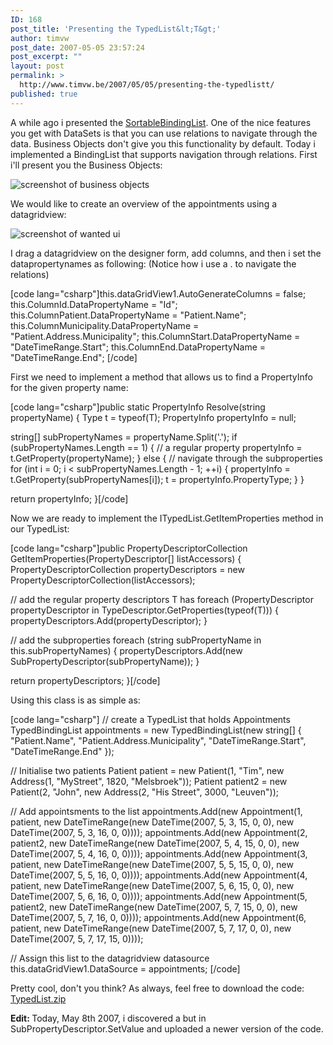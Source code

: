 ```yaml
---
ID: 168
post_title: 'Presenting the TypedList&lt;T&gt;'
author: timvw
post_date: 2007-05-05 23:57:24
post_excerpt: ""
layout: post
permalink: >
  http://www.timvw.be/2007/05/05/presenting-the-typedlistt/
published: true
---
```

<p>A while ago i presented the <a href="http://www.timvw.be/presenting-the-sortablebindinglistt/">SortableBindingList</a>. One of the nice features you get with DataSets is that you can use relations to navigate through the data. Business Objects don't give you this functionality by default. Today i implemented a BindingList that supports navigation through relations. First i'll present you the Business Objects:</p>
<img src="http://www.timvw.be/wp-content/images/typedlist-1.gif" alt="screenshot of business objects"/><p>We would like to create an overview of the appointments using a datagridview:</p>
<img src="http://www.timvw.be/wp-content/images/typedlist-2.gif" alt="screenshot of wanted ui"/>
<p>I drag a datagridview on the designer form, add columns, and then i set the datapropertynames as following: (Notice how i use a . to navigate the relations)</p>
[code lang="csharp"]this.dataGridView1.AutoGenerateColumns = false;
this.ColumnId.DataPropertyName = "Id";
this.ColumnPatient.DataPropertyName = "Patient.Name";
this.ColumnMunicipality.DataPropertyName = "Patient.Address.Municipality";
this.ColumnStart.DataPropertyName = "DateTimeRange.Start";
this.ColumnEnd.DataPropertyName = "DateTimeRange.End";
[/code]
<p>First we need to implement a method that allows us to find a PropertyInfo for the given property name:</p>
[code lang="csharp"]public static PropertyInfo Resolve(string propertyName)
{
 Type t = typeof(T);
 PropertyInfo propertyInfo = null;

 string[] subPropertyNames = propertyName.Split('.');
 if (subPropertyNames.Length == 1)
 {
  // a regular property
  propertyInfo = t.GetProperty(propertyName);
 }
 else
 {
  // navigate through the subproperties
  for (int i = 0; i < subPropertyNames.Length - 1; ++i)
  {
   propertyInfo = t.GetProperty(subPropertyNames[i]);
   t = propertyInfo.PropertyType;
  }
 }

 return propertyInfo;
}[/code]
<p>Now we are ready to implement the ITypedList.GetItemProperties method in our TypedList:</p>
[code lang="csharp"]public PropertyDescriptorCollection GetItemProperties(PropertyDescriptor[] listAccessors)
{
 PropertyDescriptorCollection propertyDescriptors = new PropertyDescriptorCollection(listAccessors);

 // add the regular property descriptors T has
 foreach (PropertyDescriptor propertyDescriptor in TypeDescriptor.GetProperties(typeof(T)))
 {
  propertyDescriptors.Add(propertyDescriptor);
 }

 // add the subproperties
 foreach (string subPropertyName in this.subPropertyNames)
 {
  propertyDescriptors.Add(new SubPropertyDescriptor<t>(subPropertyName));
 }

 return propertyDescriptors;
}[/code]
<p>Using this class is as simple as:</p>
[code lang="csharp"]
// create a TypedList that holds Appointments
TypedBindingList<appointment> appointments = new TypedBindingList<appointment>(new string[] { "Patient.Name", "Patient.Address.Municipality", "DateTimeRange.Start", "DateTimeRange.End" });

// Initialise two patients
Patient patient = new Patient(1, "Tim", new Address(1, "MyStreet", 1820, "Melsbroek"));
Patient patient2 = new Patient(2, "John", new Address(2, "His Street", 3000, "Leuven"));

// Add appointsments to the list
appointments.Add(new Appointment(1, patient, new DateTimeRange(new DateTime(2007, 5, 3, 15, 0, 0), new DateTime(2007, 5, 3, 16, 0, 0))));
appointments.Add(new Appointment(2, patient2, new DateTimeRange(new DateTime(2007, 5, 4, 15, 0, 0), new DateTime(2007, 5, 4, 16, 0, 0))));
appointments.Add(new Appointment(3, patient, new DateTimeRange(new DateTime(2007, 5, 5, 15, 0, 0), new DateTime(2007, 5, 5, 16, 0, 0))));
appointments.Add(new Appointment(4, patient, new DateTimeRange(new DateTime(2007, 5, 6, 15, 0, 0), new DateTime(2007, 5, 6, 16, 0, 0))));
appointments.Add(new Appointment(5, patient2, new DateTimeRange(new DateTime(2007, 5, 7, 15, 0, 0), new DateTime(2007, 5, 7, 16, 0, 0))));
appointments.Add(new Appointment(6, patient, new DateTimeRange(new DateTime(2007, 5, 7, 17, 0, 0), new DateTime(2007, 5, 7, 17, 15, 0))));

// Assign this list to the datagridview datasource
this.dataGridView1.DataSource = appointments;
[/code]
<p>Pretty cool, don't you think? As always, feel free to download the code: <a href="http://www.timvw.be/wp-content/code/csharp/TypedList.zip">TypedList.zip</a></p>

<p><b>Edit: </b> Today, May 8th 2007, i discovered a but in SubPropertyDescriptor.SetValue and uploaded a newer version of the code.</p>